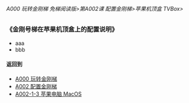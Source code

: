 ###### A000 玩转金刚梯 免梯阅读版>第A002课 配置金刚梯>苹果机顶盒 TVBox>

### 《金刚号梯在苹果机顶盒上的配置说明》

- aaa
- bbb

#### 返回到
- [A000 玩转金刚梯](https://github.com/a2zitpro/web/blob/master/LadderFree/main.md)
- [A002 配置金刚梯](https://github.com/a2zitpro/web/blob/master/LadderFree/LadderConfigure/LadderConfigure.md)
- [A002-1-3 苹果电脑 MacOS](https://github.com/a2zitpro/web/blob/master/LadderFree/LadderConfigure/Apple/TVBox/TVBox.md)



